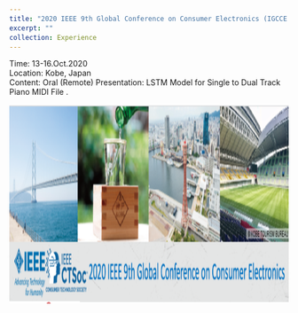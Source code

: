 ```yaml
---
title: "2020 IEEE 9th Global Conference on Consumer Electronics (IGCCE 2020)"
excerpt: ""
collection: Experience
---
```

Time: 13-16.Oct.2020  
Location: Kobe, Japan  
Content: Oral (Remote) Presentation: LSTM Model for Single to Dual Track Piano MIDI File
.<div align=center><img src="../images/IGCCE2020.png" width="800" height="360" />
